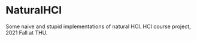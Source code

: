 # NaturalHCI
Some naive and stupid implementations of natural HCI. HCI course project, 2021 Fall at THU.
